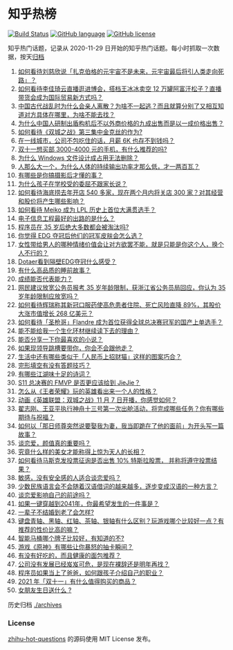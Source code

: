 # 知乎热榜
[![Build Status](https://github.com/ToWeLong/zhihu-hot-questions/workflows/CI/badge.svg)](https://github.com/ToWeLong/zhihu-hot-questions/actions)
[![GitHub language](https://img.shields.io/badge/language-golang-orange.svg)](https://golang.org/)
[![GitHub license](https://img.shields.io/github/license/ToWeLong/zhihu-hot-questions)](https://github.com/ToWeLong/zhihu-hot-questions/blob/main/LICENSE)

知乎热门话题，记录从 2020-11-29 日开始的知乎热门话题。每小时抓取一次数据，按天[归档](./archives)

<!-- BEGIN -->

1. [如何看待刘慈欣说「扎克伯格的元宇宙不是未来，元宇宙最后将引人类走向死路」？](https://www.zhihu.com/question/496880204)
1. [如何看待李佳琦云直播逛进博会，搭档王冰冰卖空 12 万罐阿富汗松子？直播带货会成为国际贸易新方式吗？](https://www.zhihu.com/question/497100362)
1. [中国古代战乱时为什么会亲人离散？为啥不一起逃？而且就算分别了又相互知道对方具体在哪里，为啥不能去找？](https://www.zhihu.com/question/497054603)
1. [为什么中国人研制出盾构机后不以外商价格的九成出售而是以一成价格出售？](https://www.zhihu.com/question/496473622)
1. [如何看待《双城之战》第三集中金克丝的作为?](https://www.zhihu.com/question/497218752)
1. [在一线城市，公司不包吃住的话，月薪 6K 也存不到钱吗？](https://www.zhihu.com/question/496372439)
1. [双十一想买部 3000-4000 元的手机，有什么推荐的吗?](https://www.zhihu.com/question/496306365)
1. [为什么 Windows 文件设计成占用无法删除？](https://www.zhihu.com/question/496656138)
1. [人那么大一个，为什么人体的持续输出功率才那么低，才一两百瓦？](https://www.zhihu.com/question/496628611)
1. [有哪些是你搞摄影后才懂的事？](https://www.zhihu.com/question/462079009)
1. [为什么孩子在学校受的委屈不跟家长说？](https://www.zhihu.com/question/492508567)
1. [如何看待海底捞去年开店 540 多家，现在两个月内将关店 300 家？对其经营和股价将产生哪些影响？](https://www.zhihu.com/question/496894229)
1. [如何看待 Meiko 成为 LPL 历史上首位大满贯选手？](https://www.zhihu.com/question/497147867)
1. [电子信息工程最好的出路的是什么？](https://www.zhihu.com/question/492073645)
1. [程序员在 35 岁后绝大多数都会被淘汰吗?](https://www.zhihu.com/question/496034281)
1. [你觉得 EDG 夺冠后他们的冠军皮肤会怎么选？](https://www.zhihu.com/question/497148632)
1. [女性带给男人的哪种情绪价值会让对方欲罢不能，就是只能是你这个人，换个人不行的？](https://www.zhihu.com/question/420320432)
1. [Dotaer看到隔壁EDG夺冠什么感受？](https://www.zhihu.com/question/497157171)
1. [有什么高品质的睡前故事？](https://www.zhihu.com/question/22440299)
1. [成绩能否代表能力？](https://www.zhihu.com/question/494459039)
1. [网民建议放宽公务员报考 35 岁年龄限制，获浙江省公务员局回应，你认为 35 岁年龄限制应放宽吗？](https://www.zhihu.com/question/497239438)
1. [如何看待辉瑞称其新冠口服药使高危患者住院、死亡风险直降 89%，其股价大涨市值增长 268 亿美元？](https://www.zhihu.com/question/496955961)
1. [如何看待「圣枪哥」Flandre 成为首位获得全球总决赛冠军的国产上单选手？](https://www.zhihu.com/question/497150078)
1. [能不能给我一个生化环材继续读下去的理由？](https://www.zhihu.com/question/495297311)
1. [能否分享一下你最喜欢的小说？](https://www.zhihu.com/question/486545143)
1. [如果现领导跳槽要带你，你会不会跟他走？](https://www.zhihu.com/question/496224827)
1. [生活中还有哪些类似于「人民币上招财猫」这样的图案巧合？](https://www.zhihu.com/question/497115749)
1. [完形填空有没有答题技巧？](https://www.zhihu.com/question/21864589)
1. [有哪些江湖味十足的诗词？](https://www.zhihu.com/question/282542258)
1. [S11 总决赛的 FMVP 是否更应该给到 JieJie？](https://www.zhihu.com/question/497145016)
1. [怎么从《王者荣耀》玩的英雄看出来一个人的性格？](https://www.zhihu.com/question/355786205)
1. [动画《英雄联盟：双城之战》11 月 7 日开播，你感觉如何？](https://www.zhihu.com/question/496825969)
1. [翟志刚、王亚平执行神舟十三号第一次出舱活动，将完成哪些任务？你有哪些期待与祝福？](https://www.zhihu.com/question/496880806)
1. [如何以「那日师尊突然说要娶我为妻，我当即跪在了他的面前」为开头写一篇故事？](https://www.zhihu.com/question/490804630)
1. [谈恋爱，颜值真的重要吗？](https://www.zhihu.com/question/485367235)
1. [究竟什么样的美女才能称得上惊为天人的长相？](https://www.zhihu.com/question/59544166)
1. [如何看待马斯克发投票征询是否出售 10% 特斯拉股票， 并称将遵守投票结果？](https://www.zhihu.com/question/497174178)
1. [敏感，没有安全感的人适合谈恋爱吗？](https://www.zhihu.com/question/485939950)
1. [少数民族语言会不会随着汉语借词的越来越多，逐步变成汉语的一种方言？](https://www.zhihu.com/question/35137133)
1. [谈恋爱影响自己的前途吗？](https://www.zhihu.com/question/486632274)
1. [如果一键穿越到2041年，你最希望发生的一件事是？](https://www.zhihu.com/question/496973831)
1. [一辈子不结婚到老了会怎样?](https://www.zhihu.com/question/443354340)
1. [键盘青轴、黑轴、红轴、茶轴、银轴有什么区别？玩游戏哪个比较好一点？有推荐的性价比高的嘛？](https://www.zhihu.com/question/324433964)
1. [智能马桶哪个牌子比较好，有知道的不?](https://www.zhihu.com/question/28712062)
1. [游戏《原神》有哪些让你暴怒的抽卡瞬间？](https://www.zhihu.com/question/459051152)
1. [有没有好吃的，而且健康的面包推荐？](https://www.zhihu.com/question/477417573)
1. [公司没有发展已经岌岌可危，是现在裸辞还是明年再找？](https://www.zhihu.com/question/496357090)
1. [程序员如果当上了爸爸，如何跟孩子介绍自己的职业？](https://www.zhihu.com/question/24201778)
1. [2021 年「双十一」有什么值得购买的商品？](https://www.zhihu.com/question/488979366)
1. [女朋友生日送什么 ?](https://www.zhihu.com/question/488170020)

<!-- END -->

历史归档 [./archives](./archives)


### License
[zhihu-hot-questions](https://github.com/towelong/zhihu-hot-questions) 的源码使用 MIT License 发布。